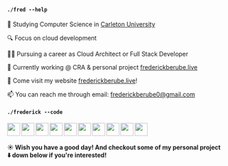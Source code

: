 
#### `./fred --help`
🏫  Studying Computer Science in <a href="https://carleton.ca">Carleton University </a>

🔍  Focus on cloud development

👨‍💻‍ Pursuing a career as Cloud Architect or Full Stack Developer

🔨 Currently working @ CRA & personal project [frederickberube.live](https://frederickberube.live)

🧋 Come visit my website <a href="https://frederickberube.live">frederickberube.live</a>!

📫 You can reach me through email: <a href="mailto:frederickberube0@gmail.com">frederickberube0@gmail.com</a>
#### `./frederick --code`
<img src="https://i0.wp.com/zai-dan.com/wp-content/uploads/2022/08/amazon-web-services-aws-logo-transparent-png.png" width="30px" align="left"/>
<img align="left" src="https://cdn.jsdelivr.net/gh/devicons/devicon/icons/python/python-original.svg" width="30px" />
<img align="left" src="https://logospng.org/download/java/logo-java-4096.png" width="30px" />
<img align="left" src="https://cdn.jsdelivr.net/gh/devicons/devicon/icons/html5/html5-original.svg" width="30px" />
<img align="left" src="https://cdn.jsdelivr.net/gh/devicons/devicon/icons/css3/css3-original.svg" width="30px"/>
<img align="left" src="https://cdn.jsdelivr.net/gh/devicons/devicon/icons/bootstrap/bootstrap-plain.svg" width="30px" />
<img align="left" src="https://cdn.jsdelivr.net/gh/devicons/devicon/icons/javascript/javascript-original.svg" width="30px"/>
<img align="left" src="https://cdn.jsdelivr.net/gh/devicons/devicon/icons/mysql/mysql-original.svg" width="30px" />
<img src="https://cdn.jsdelivr.net/gh/devicons/devicon/icons/c/c-original.svg" width="30px" align="left"/>
<img src="https://cdn.jsdelivr.net/gh/devicons/devicon/icons/cplusplus/cplusplus-original.svg" width="30px" align="left"/>




</br>
</br>



**☀️ Wish you have a good day! And checkout some of my personal project :arrow_down: down below if you're interested!**
